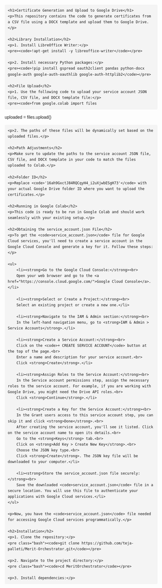 <!DOCTYPE html>
<html>
<head>
    <title>Certificate Generation and Upload to Google Drive</title>
    <style>
        body {
            font-family: Arial, sans-serif;
            line-height: 1.6;
            margin: 20px;
        }
        h1 {
            color: #333;
        }
        h2 {
            color: #555;
        }
        code {
            background-color: #f4f4f4;
            padding: 2px 4px;
            border-radius: 4px;
            font-family: monospace;
        }
        pre {
            background-color: #f4f4f4;
            padding: 10px;
            border-radius: 4px;
            overflow-x: auto;
        }
        ul {
            list-style-type: disc;
            margin: 0;
            padding-left: 20px;
        }
        .bash {
            background-color: #f4f4f4;
            padding: 10px;
            border-radius: 4px;
            font-family: monospace;
        }
    </style>
</head>
<body>

    <h1>Certificate Generation and Upload to Google Drive</h1>
    <p>This repository contains the code to generate certificates from a CSV file using a DOCX template and upload them to Google Drive.</p>

    <h2>Library Installation</h2>
    <p>1. Install LibreOffice Writer:</p>
    <pre><code>!apt-get install -y libreoffice-writer</code></pre>

    <p>2. Install necessary Python packages:</p>
    <pre><code>!pip install gspread oauth2client pandas python-docx google-auth google-auth-oauthlib google-auth-httplib2</code></pre>

    <h2>File Upload</h2>
    <p>1. Use the following code to upload your service account JSON file, CSV file, and DOCX template file:</p>
    <pre><code>from google.colab import files
uploaded = files.upload()</code></pre>

    <p>2. The paths of these files will be dynamically set based on the uploaded files.</p>

    <h2>Path Adjustments</h2>
    <p>Make sure to update the paths to the service account JSON file, CSV file, and DOCX template in your code to match the files uploaded to Colab.</p>

    <h2>Folder ID</h2>
    <p>Replace <code>'16ah9GxctJ84RQCqyH4_i2uXjwbESgH73'</code> with your actual Google Drive folder ID where you want to upload the certificates.</p>

    <h2>Running in Google Colab</h2>
    <p>This code is ready to be run in Google Colab and should work seamlessly with your existing setup.</p>

    <h2>Obtaining the service_account.json File</h2>
    <p>To get the <code>service_account.json</code> file for Google Cloud services, you'll need to create a service account in the Google Cloud Console and generate a key for it. Follow these steps:</p>

    <ul>
        <li><strong>Go to the Google Cloud Console:</strong><br>
        Open your web browser and go to the <a href="https://console.cloud.google.com/">Google Cloud Console</a>.</li>
        
        <li><strong>Select or Create a Project:</strong><br>
        Select an existing project or create a new one.</li>
        
        <li><strong>Navigate to the IAM & Admin section:</strong><br>
        In the left-hand navigation menu, go to <strong>IAM & Admin > Service Accounts</strong>.</li>
        
        <li><strong>Create a Service Account:</strong><br>
        Click on the <code>+ CREATE SERVICE ACCOUNT</code> button at the top of the page.<br>
        Enter a name and description for your service account.<br>
        Click <strong>Create</strong>.</li>
        
        <li><strong>Assign Roles to the Service Account:</strong><br>
        In the Service account permissions step, assign the necessary roles to the service account. For example, if you are working with Google Drive, you might need the Drive API roles.<br>
        Click <strong>Continue</strong>.</li>
        
        <li><strong>Create a Key for the Service Account:</strong><br>
        In the Grant users access to this service account step, you can skip it and click <strong>Done</strong>.<br>
        After creating the service account, you'll see it listed. Click on the service account name to open its details.<br>
        Go to the <strong>Keys</strong> tab.<br>
        Click on <strong>Add Key > Create New Key</strong>.<br>
        Choose the JSON key type.<br>
        Click <strong>Create</strong>. The JSON key file will be downloaded to your computer.</li>
        
        <li><strong>Store the service_account.json file securely:</strong><br>
        Save the downloaded <code>service_account.json</code> file in a secure location. You will use this file to authenticate your applications with Google Cloud services.</li>
    </ul>

    <p>Now, you have the <code>service_account.json</code> file needed for accessing Google Cloud services programmatically.</p>

    <h2>Installation</h2>
    <p>1. Clone the repository:</p>
    <pre class="bash"><code>git clone https://github.com/teja-palleti/Merit-Orchestrator.git</code></pre>

    <p>2. Navigate to the project directory:</p>
    <pre class="bash"><code>cd MeritOrchestrator</code></pre>

    <p>3. Install dependencies:</p>

</body>
</html>
